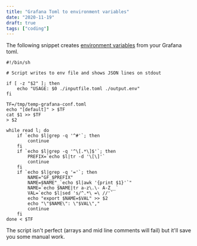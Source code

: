 ```yaml
---
title: "Grafana Toml to environment variables"
date: "2020-11-19"
draft: true
tags: ["coding"]
---
```


The following snippet creates
[environment variables](https://grafana.com/docs/grafana/latest/administration/configuration/#configure-with-environment-variables)
from your Grafana toml.

```shell
#!/bin/sh

# Script writes to env file and shows JSON lines on stdout

if [ -z "$2" ]; then
	echo "USAGE: $0 ./inputfile.toml ./output.env"
fi

TF=/tmp/temp-grafana-conf.toml
echo "[default]" > $TF
cat $1 >> $TF
> $2

while read l; do
	if `echo $l|grep -q '^#'`; then
		continue
	fi
	if `echo $l|grep -q '^\[.*\]$'`; then
		PREFIX=`echo $l|tr -d '\[\]'`
		continue
	fi
	if `echo $l|grep -q '='`; then
		NAME="GF_$PREFIX"
		NAME=$NAME"_`echo $l|awk '{print $1}'`"
		NAME=`echo $NAME|tr a-z\.\- A-Z__`
		VAL=`echo $l|sed 's/^.*\ =\ //'`
		echo "export $NAME=$VAL" >> $2
		echo "\"$NAME\": \"$VAL\","
		continue
	fi
done < $TF
```

The script isn't perfect (arrays and mid line comments will fail) but it'll save you some manual work.

